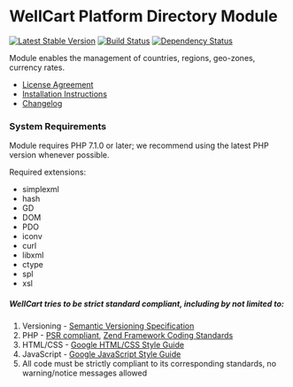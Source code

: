WellCart Platform Directory Module
==================================

[![Latest Stable Version](https://poser.pugx.org/wellcart/module-directory/v/stable.png)](https://packagist.org/packages/wellcart/module-directory)
[![Build Status](https://travis-ci.org/wellcart/module-directory.svg)](https://travis-ci.org/wellcart/module-directory)
[![Dependency Status](https://www.versioneye.com/php/wellcart:module-directory/dev-master/badge.png)](https://www.versioneye.com/php/wellcart:module-directory/dev-master)

Module enables the management of countries, regions, geo-zones, currency rates.

* [License Agreement](LICENSE.md)
* [Installation Instructions](docs/Module_Installation_Instructions.md)
* [Changelog](CHANGELOG.md)

### System Requirements

Module requires PHP 7.1.0 or later; we recommend using the
latest PHP version whenever possible.

Required extensions:

* simplexml
* hash
* GD
* DOM
* PDO
* iconv
* curl
* libxml
* ctype
* spl
* xsl

##### WellCart tries to be strict standard compliant, including by not limited to:

1. Versioning - [Semantic Versioning Specification](http://semver.org)
2. PHP - [PSR compliant](https://github.com/php-fig/fig-standards), [Zend Framework Coding Standards](http://framework.zend.com/manual/current/en/ref/coding.standard.html)
3. HTML/CSS - [Google HTML/CSS Style Guide](https://google.github.io/styleguide/htmlcssguide.xml)
4. JavaScript - [Google JavaScript Style Guide](https://google.github.io/styleguide/javascriptguide.xml)
5. All code must be strictly compliant to its corresponding standards, no warning/notice messages allowed